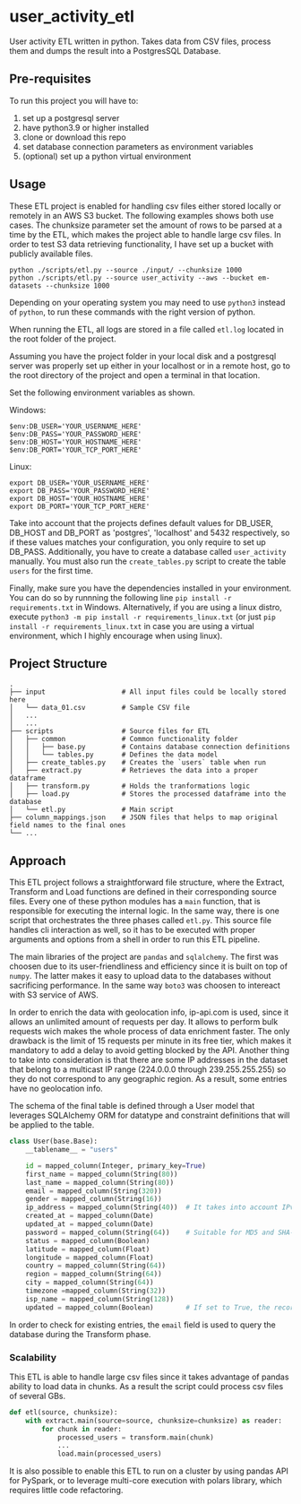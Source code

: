 # user_activity_etl

User activity ETL written in python. Takes data from CSV files, process them and dumps the result into a PostgresSQL Database.

## Pre-requisites

To run this project you will have to:
1. set up a postgresql server
2. have python3.9 or higher installed
3. clone or download this repo
4. set database connection parameters as environment variables
5. (optional) set up a python virtual environment

## Usage

These ETL project is enabled for handling csv files either stored locally or remotely in an AWS S3 bucket. The following examples shows both use cases. The chunksize parameter set the amount of rows to be parsed at a time by the ETL, which makes the project able to handle large csv files. 
In order to test S3 data retrieving functionality, I have set up a bucket with publicly available files.

```
python ./scripts/etl.py --source ./input/ --chunksize 1000
python ./scripts/etl.py --source user_activity --aws --bucket em-datasets --chunksize 1000
```
Depending on your operating system you may need to use `python3` instead of `python`, to run these commands with the right version of python.

When running the ETL, all logs are stored in a file called `etl.log` located in the root folder of the project.

Assuming you have the project folder in your local disk and a postgresql server was properly set up either in your localhost or in a remote host, go to the root directory of the project and open a terminal in that location.

Set the following environment variables as shown.

Windows:

````
$env:DB_USER='YOUR_USERNAME_HERE'
$env:DB_PASS='YOUR_PASSWORD_HERE'
$env:DB_HOST='YOUR_HOSTNAME_HERE'
$env:DB_PORT='YOUR_TCP_PORT_HERE'
````

Linux:

````
export DB_USER='YOUR_USERNAME_HERE'
export DB_PASS='YOUR_PASSWORD_HERE'
export DB_HOST='YOUR_HOSTNAME_HERE'
export DB_PORT='YOUR_TCP_PORT_HERE'
````

Take into account that the projects defines default values for DB_USER, DB_HOST and DB_PORT as 'postgres', 'localhost' and 5432 respectively, so if these values matches your configuration, you only require to set up DB_PASS. Additionally, you have to create a database called `user_activity` manually. You must also run the `create_tables.py` script to create the table `users` for the first time.

Finally, make sure you have the dependencies installed in your environment. You can do so by runnning the following line `pip install -r requirements.txt` in Windows. Alternatively, if you are using a linux distro, execute `python3 -m pip install -r requirements_linux.txt` (or just `pip install -r requirements_linux.txt` in case you are using a virtual environment, which I highly encourage when using linux).

## Project Structure

    .
    ├── input                   # All input files could be locally stored here
    │   └── data_01.csv         # Sample CSV file
    │   ...
    │   ...
    ├── scripts                 # Source files for ETL
    │   ├── common              # Common functionality folder
    │   │   ├── base.py         # Contains database connection definitions
    │   │   └── tables.py       # Defines the data model
    │   ├── create_tables.py    # Creates the `users` table when run
    │   ├── extract.py          # Retrieves the data into a proper dataframe
    │   ├── transform.py        # Holds the tranformations logic
    │   ├── load.py             # Stores the processed dataframe into the database
    │   └── etl.py              # Main script
    ├── column_mappings.json    # JSON files that helps to map original field names to the final ones
    └── ...

## Approach

This ETL project follows a straightforward file structure, where the  Extract, Transform and Load functions are defined in their corresponding source files. Every one of these python modules has a `main` function, that is responsible for executing the internal logic. In the same way, there is one script that orchestrates the three phases called `etl.py`. This source file handles cli interaction as well, so it has to be executed with proper arguments and options from a shell in order to run this ETL pipeline.

The main libraries of the project are `pandas` and `sqlalchemy`. The first was choosen due to its user-friendliness and efficiency since it is built on top of `numpy`. The latter makes it easy to upload data to the databases without sacrificing performance. In the same way `boto3` was choosen to intereact with S3 service of AWS.

In order to enrich the data with geolocation info, ip-api.com is used, since it allows an unlimited amount of requests per day. It allows to perform bulk requests wich makes the whole process of data enrichment faster. The only drawback is the limit of 15 requests per minute in its free tier, which makes it mandatory to add a delay to avoid getting blocked by the API. Another thing to take into consideration is that there are some IP addresses in the dataset that belong to a multicast IP range (224.0.0.0 through 239.255.255.255) so they do not correspond to any geographic region. As a result, some entries have no geolocation info.

The schema of the final table is defined through a User model that leverages SQLAlchemy ORM for datatype and constraint definitions that will be applied to the table.

```python
class User(base.Base):
    __tablename__ = "users"

    id = mapped_column(Integer, primary_key=True)
    first_name = mapped_column(String(80))
    last_name = mapped_column(String(80))
    email = mapped_column(String(320))
    gender = mapped_column(String(16))
    ip_address = mapped_column(String(40))  # It takes into account IPv4 and IPv6 address length
    created_at = mapped_column(Date)
    updated_at = mapped_column(Date)
    password = mapped_column(String(64))    # Suitable for MD5 and SHA-256 hash length
    status = mapped_column(Boolean)
    latitude = mapped_column(Float)
    longitude = mapped_column(Float)
    country = mapped_column(String(64))
    region = mapped_column(String(64))
    city = mapped_column(String(64))
    timezone =mapped_column(String(32))
    isp_name = mapped_column(String(128))
    updated = mapped_column(Boolean)        # If set to True, the record was updated
```

In order to check for existing entries, the `email` field is used to query the database during the Transform phase.

### Scalability

This ETL is able to handle large csv files since it takes advantage of pandas ability to load data in chunks. As a result the script could process csv files of several GBs.

```python
def etl(source, chunksize):
    with extract.main(source=source, chunksize=chunksize) as reader:
        for chunk in reader:
            processed_users = transform.main(chunk)
            ...
            load.main(processed_users)
```

It is also possible to enable this ETL to run on a cluster by using pandas API for PySpark, or to leverage multi-core execution with polars library, which requires little code refactoring.

